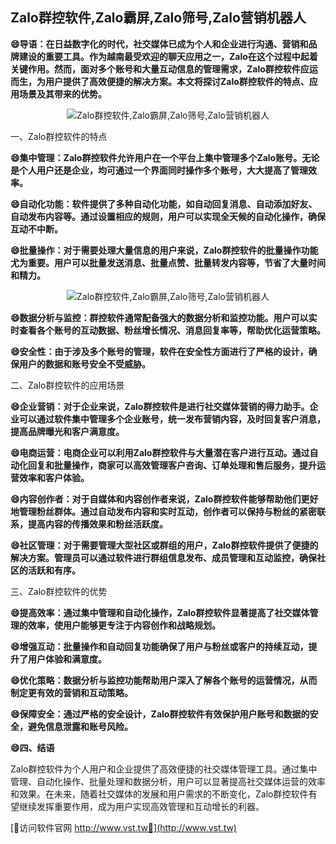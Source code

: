 ## **Zalo群控软件,Zalo霸屏,Zalo筛号,Zalo营销机器人**

**😄导语：在日益数字化的时代，社交媒体已成为个人和企业进行沟通、营销和品牌建设的重要工具。作为越南最受欢迎的聊天应用之一，Zalo在这个过程中起着关键作用。然而，面对多个账号和大量互动信息的管理需求，Zalo群控软件应运而生，为用户提供了高效便捷的解决方案。本文将探讨Zalo群控软件的特点、应用场景及其带来的优势。**

 <center><img src="https://vst.tw/MP4/tuiguang/png/7.png" alt="Zalo群控软件,Zalo霸屏,Zalo筛号,Zalo营销机器人"></center>

一、Zalo群控软件的特点

**😄集中管理：Zalo群控软件允许用户在一个平台上集中管理多个Zalo账号。无论是个人用户还是企业，均可通过一个界面同时操作多个账号，大大提高了管理效率。**

**😄自动化功能：软件提供了多种自动化功能，如自动回复消息、自动添加好友、自动发布内容等。通过设置相应的规则，用户可以实现全天候的自动化操作，确保互动不中断。**

**😄批量操作：对于需要处理大量信息的用户来说，Zalo群控软件的批量操作功能尤为重要。用户可以批量发送消息、批量点赞、批量转发内容等，节省了大量时间和精力。**

 <center><img src="https://vst.tw/MP4/tuiguang/png/7.png" alt="Zalo群控软件,Zalo霸屏,Zalo筛号,Zalo营销机器人"></center>

**😄数据分析与监控：群控软件通常配备强大的数据分析和监控功能。用户可以实时查看各个账号的互动数据、粉丝增长情况、消息回复率等，帮助优化运营策略。**

**😄安全性：由于涉及多个账号的管理，软件在安全性方面进行了严格的设计，确保用户的数据和账号安全不受威胁。**

二、Zalo群控软件的应用场景

**😄企业营销：对于企业来说，Zalo群控软件是进行社交媒体营销的得力助手。企业可以通过软件集中管理多个企业账号，统一发布营销内容，及时回复客户消息，提高品牌曝光和客户满意度。**

**😄电商运营：电商企业可以利用Zalo群控软件与大量潜在客户进行互动。通过自动化回复和批量操作，商家可以高效管理客户咨询、订单处理和售后服务，提升运营效率和客户体验。**

**😄内容创作者：对于自媒体和内容创作者来说，Zalo群控软件能够帮助他们更好地管理粉丝群体。通过自动发布内容和实时互动，创作者可以保持与粉丝的紧密联系，提高内容的传播效果和粉丝活跃度。**

**😄社区管理：对于需要管理大型社区或群组的用户，Zalo群控软件提供了便捷的解决方案。管理员可以通过软件进行群组信息发布、成员管理和互动监控，确保社区的活跃和有序。**

三、Zalo群控软件的优势

**😄提高效率：通过集中管理和自动化操作，Zalo群控软件显著提高了社交媒体管理的效率，使用户能够更专注于内容创作和战略规划。**

**😄增强互动：批量操作和自动回复功能确保了用户与粉丝或客户的持续互动，提升了用户体验和满意度。**

**😄优化策略：数据分析与监控功能帮助用户深入了解各个账号的运营情况，从而制定更有效的营销和互动策略。**

**😄保障安全：通过严格的安全设计，Zalo群控软件有效保护用户账号和数据的安全，避免信息泄露和账号风险。**

**😄四、结语**

Zalo群控软件为个人用户和企业提供了高效便捷的社交媒体管理工具。通过集中管理、自动化操作、批量处理和数据分析，用户可以显著提高社交媒体运营的效率和效果。在未来，随着社交媒体的发展和用户需求的不断变化，Zalo群控软件有望继续发挥重要作用，成为用户实现高效管理和互动增长的利器。


[👻访问软件官网 http://www.vst.tw👻](http://www.vst.tw)
